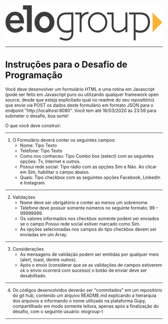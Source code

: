 ![EloGroup](web/public/img/EloGroup.png)

---
# Instruções para o Desafio de Programação


Você deve desenvolver um formulário HTML e uma rotina em Javascript (pode ser feito em Javascript puro ou utilizando qualquer framework open source, desde que esteja explicitado qual no readme do seu repositório) que envie via POST os dados deste formulário em formato JSON para o endpoint "http://localhost:8080". Você tem até 16/03/2020 às 23:59 para submeter o desafio, boa sorte!


O que você deve construir:

---
1. O Formulário deverá conter os seguintes campos:
	* Nome: Tipo Texto
	* Telefone: Tipo Texto
	* Como nos conheceu: Tipo Combo box (select) com as seguintes opções: Tv, Internet e outros.
	* Possui rede social: Tipo rádio com as opções Sim e Não. Ao clicar em Sim, habilitar o campo abaixo.
	* Quais: Tipo checkbox com as seguintes opções Facebook, LinkedIn e Instagram.
---

2. Validações
	* Nome deve ser obrigatório e conter ao menos um sobrenome.
	* Telefone deve possuir somente números no seguinte formato: 99 – 99999999.
	* Os valores informados nos checkbox somente podem ser enviados se o campo Possui rede social estiver marcado como Sim.
	* As opções selecionadas nos campos do tipo checkbox devem ser enviadas em um Array.
---

3. Considerações
	* As mensagens de validação podem ser emitidas por qualquer meio (alert, toast, dentre outros).
	* Após o envio (considerar que se as validações de campos estiverem ok o envio ocorrerá com sucesso) o botão de enviar deve ser desabilitado.
---

4. Os códigos desenvolvidos deverão ser "commitados" em um repositório do git hub, contendo um arquivo README.md explicando a hierarquia dos arquivos e informando o nome utilizado na plataforma Gupy, compartilhado em modo somente leitura, apenas após a finalização do desafio, com o seguinte usuário: elogroup-t 

---
